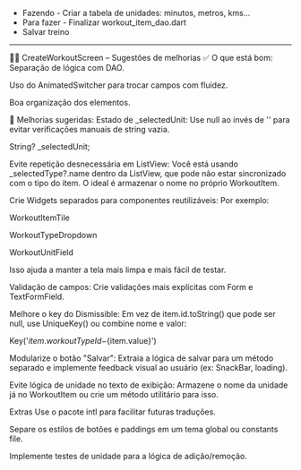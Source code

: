 * Fazendo - Criar a tabela de unidades: minutos, metros, kms...
* Para fazer - Finalizar workout_item_dao.dart
* Salvar treino

--------------------------------------------------------


🏃‍♂️ CreateWorkoutScreen – Sugestões de melhorias
✅ O que está bom:
Separação de lógica com DAO.

Uso do AnimatedSwitcher para trocar campos com fluidez.

Boa organização dos elementos.

🔧 Melhorias sugeridas:
Estado de _selectedUnit:
Use null ao invés de '' para evitar verificações manuais de string vazia.

String? _selectedUnit;

Evite repetição desnecessária em ListView:
Você está usando _selectedType?.name dentro da ListView, que pode não estar sincronizado com o tipo do item. O ideal é armazenar o nome no próprio WorkoutItem.

Crie Widgets separados para componentes reutilizáveis:
Por exemplo:

WorkoutItemTile

WorkoutTypeDropdown

WorkoutUnitField

Isso ajuda a manter a tela mais limpa e mais fácil de testar.

Validação de campos:
Crie validações mais explícitas com Form e TextFormField.

Melhore o key do Dismissible:
Em vez de item.id.toString() que pode ser null, use UniqueKey() ou combine nome e valor:

Key('${item.workoutTypeId}-${item.value}')

Modularize o botão "Salvar":
Extraia a lógica de salvar para um método separado e implemente feedback visual ao usuário (ex: SnackBar, loading).

Evite lógica de unidade no texto de exibição:
Armazene o nome da unidade já no WorkoutItem ou crie um método utilitário para isso.

 Extras
Use o pacote intl para facilitar futuras traduções.

Separe os estilos de botões e paddings em um tema global ou constants file.

Implemente testes de unidade para a lógica de adição/remoção.